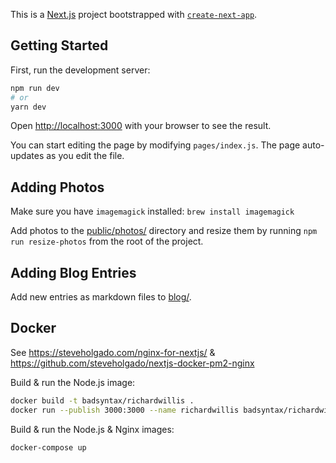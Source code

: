 This is a [Next.js](https://nextjs.org/) project bootstrapped with [`create-next-app`](https://github.com/vercel/next.js/tree/canary/packages/create-next-app).

## Getting Started

First, run the development server:

```bash
npm run dev
# or
yarn dev
```

Open [http://localhost:3000](http://localhost:3000) with your browser to see the result.

You can start editing the page by modifying `pages/index.js`. The page auto-updates as you edit the file.

## Adding Photos

Make sure you have `imagemagick` installed: `brew install imagemagick`

Add photos to the [public/photos/](./public/photos) directory and resize them by running `npm run resize-photos` from the root of the project.

## Adding Blog Entries

Add new entries as markdown files to [blog/](./blog).

## Docker

See https://steveholgado.com/nginx-for-nextjs/ & https://github.com/steveholgado/nextjs-docker-pm2-nginx

Build & run the Node.js image:

```bash
docker build -t badsyntax/richardwillis .
docker run --publish 3000:3000 --name richardwillis badsyntax/richardwillis
```

Build & run the Node.js & Nginx images:

```bash
docker-compose up
```
